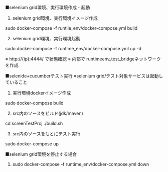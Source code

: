 
■selenium grid環境、実行環境作成・起動

1. selenium grid環境、実行環境イメージ作成

  sudo docker-compose -f runtile_env/docker-compose.yml build

2. selenium grid環境、実行環境起動

  sudo docker-compose -f runtime_env/docker-compose.yml up -d

  ※ http://{ip}:4444/ で状態確認
  ※ 内部で runtimeenv_test_bridgeネットワークを作成

■selenide+cucumberテスト実行
※selenium grid/テスト対象サービスは起動していること

1. 実行環境dockerイメージ作成

  sudo docker-compose build

2. src内のソースをビルド(jdk/maven)

  cd screenTestProj
  ./build.sh

3. src内のソースをもとにテスト実行

  sudo docker-compose up

■selenium grid環境を停止する場合

1. sudo docker-compose -f runtime_env/docker-compose.yml down

